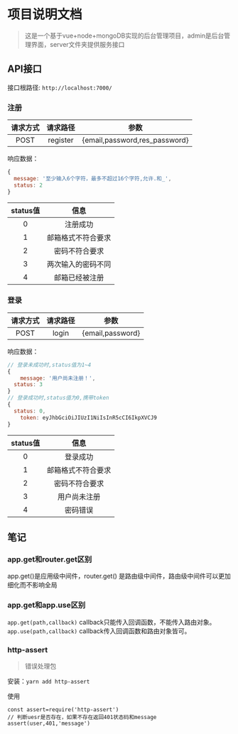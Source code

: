 # 项目说明文档
> 这是一个基于vue+node+mongoDB实现的后台管理项目，admin是后台管理界面，server文件夹提供服务接口



## API接口

接口根路径: `http://localhost:7000/`

### 注册

| 请求方式 | 请求路径 |             参数              |
| :------: | :------: | :---------------------------: |
|   POST   | register | {email,password,res_password} |

响应数据：

``` js
{
  message: '至少输入6个字符，最多不超过16个字符,允许.和_',
  status: 2
}
```

| status值 |        信息        |
| :------: | :----------------: |
|    0     |      注册成功      |
|    1     | 邮箱格式不符合要求 |
|    2     |   密码不符合要求   |
|    3     | 两次输入的密码不同 |
|    4     |   邮箱已经被注册   |

### 登录

| 请求方式 | 请求路径 |       参数       |
| :------: | :------: | :--------------: |
|   POST   |  login   | {email,password} |

响应数据：

``` js
// 登录未成功时,status值为1~4
{
	message: '用户尚未注册！',
  status: 3
}
// 登录成功时,status值为0,携带token
{
  status: 0,
 	token: eyJhbGciOiJIUzI1NiIsInR5cCI6IkpXVCJ9 
}
```



| status值 |        信息        |
| :------: | :----------------: |
|    0     |      登录成功      |
|    1     | 邮箱格式不符合要求 |
|    2     |   密码不符合要求   |
|    3     |    用户尚未注册    |
|    4     |      密码错误      |



## 笔记

### app.get和router.get区别

app.get()是应用级中间件，router.get() 是路由级中间件，路由级中间件可以更加细化而不影响全局

### app.get和app.use区别

`app.get(path,callback)` callback只能传入回调函数，不能传入路由对象。
`app.use(path,callback)` callback传入回调函数和路由对象皆可。



### http-assert

> 错误处理包

安装：`yarn add http-assert`

使用

``` JS
const assert=require('http-assert')
// 判断uesr是否存在，如果不存在返回401状态码和message
assert(user,401,'message')
```

